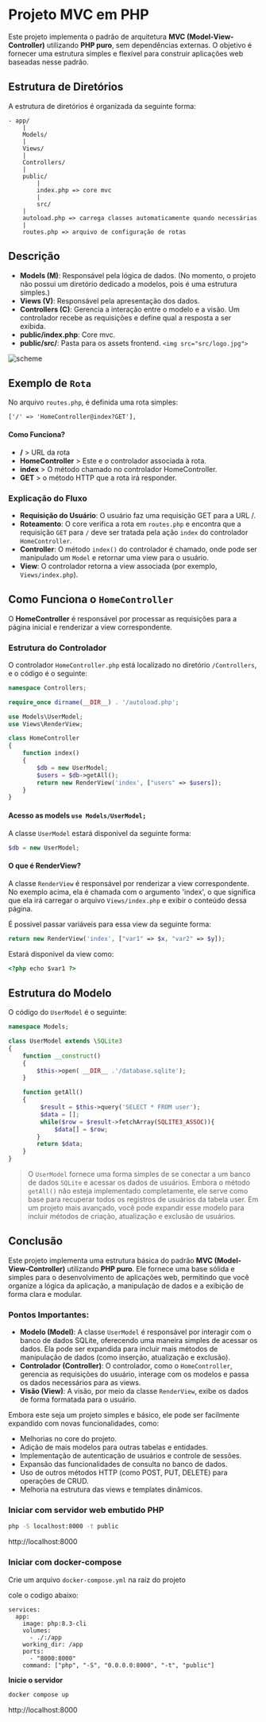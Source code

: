 # Projeto MVC em PHP

Este projeto implementa o padrão de arquitetura **MVC (Model-View-Controller)** utilizando **PHP puro**, sem dependências externas. O objetivo é fornecer uma estrutura simples e flexível para construir aplicações web baseadas nesse padrão.

## Estrutura de Diretórios

A estrutura de diretórios é organizada da seguinte forma:

```
- app/
    |
    Models/
    |
    Views/
    |
    Controllers/
    |
    public/
        |
        index.php => core mvc
        |
        src/
    |
    autoload.php => carrega classes automaticamente quando necessárias
    |
    routes.php => arquivo de configuração de rotas
```

## Descrição

- **Models (M)**: Responsável pela lógica de dados. (No momento, o projeto não possui um diretório dedicado a modelos, pois é uma estrutura simples.)
- **Views (V)**: Responsável pela apresentação dos dados.
- **Controllers (C)**: Gerencia a interação entre o modelo e a visão. Um controlador recebe as requisições e define qual a resposta a ser exibida.
- **public/index.php**: Core mvc.
- **public/src/**: Pasta para os assets frontend. ```<img src="src/logo.jpg">```

![scheme](https://i.imgur.com/JJJhIkS.png)

## Exemplo de `Rota`

No arquivo `routes.php`, é definida uma rota simples:

```
['/' => 'HomeController@index?GET'],
```
#### Como Funciona?
- **/** > URL da rota
- **HomeController** > Este e o controlador associada à rota.
- **index** > O método chamado no controlador HomeController.
- **GET** > o método HTTP que a rota irá responder.

### Explicação do Fluxo
- **Requisição do Usuário**: O usuário faz uma requisição GET para a URL /.
- **Roteamento**: O core verifica a rota em `routes.php` e encontra que a requisição `GET` para `/` deve ser tratada pela ação `index` do controlador `HomeController`.
- **Controller**: O método `index()` do controlador é chamado, onde pode ser manipulado um `Model` e retornar uma view para o usuário.
- **View**: O controlador retorna a view associada (por exemplo, `Views/index.php`).

## Como Funciona o `HomeController`

O **HomeController** é responsável por processar as requisições para a página inicial e renderizar a view correspondente.

### Estrutura do Controlador

O controlador `HomeController.php` está localizado no diretório `/Controllers`, e o código é o seguinte:

```php
namespace Controllers;

require_once dirname(__DIR__) . '/autoload.php';

use Models\UserModel;
use Views\RenderView;

class HomeController
{
    function index()
    {
        $db = new UserModel;
        $users = $db->getAll();
        return new RenderView('index', ["users" => $users]);
    }
}
```

#### Acesso as models `use Models/UserModel;`

A classe `UserModel` estará disponivel da seguinte forma:
```php
$db = new UserModel;
```

#### O que é RenderView?

A classe `RenderView` é responsável por renderizar a view correspondente. No exemplo acima, ela é chamada com o argumento 'index', o que significa que ela irá carregar o arquivo `Views/index.php` e exibir o conteúdo dessa página.

É possivel passar variáveis para essa view da seguinte forma:
```php
return new RenderView('index', ["var1" => $x, "var2" => $y]);
```

Estará disponivel da view como:
```html
<?php echo $var1 ?>
```

## Estrutura do Modelo

O código do `UserModel` é o seguinte:

```php
namespace Models;

class UserModel extends \SQLite3
{
    function __construct()
    {
        $this->open( __DIR__ .'/database.sqlite');
    }

    function getAll()
    {
         $result = $this->query('SELECT * FROM user');
         $data = [];
         while($row = $result->fetchArray(SQLITE3_ASSOC)){
             $data[] = $row;
        }
        return $data;
    }
}
```
> O `UserModel` fornece uma forma simples de se conectar a um banco de dados `SQLite` e acessar os dados de usuários. Embora o método `getAll()` não esteja implementado completamente, ele serve como base para recuperar todos os registros de usuários da tabela user. Em um projeto mais avançado, você pode expandir esse modelo para incluir métodos de criação, atualização e exclusão de usuários.

## Conclusão

Este projeto implementa uma estrutura básica do padrão **MVC (Model-View-Controller)** utilizando **PHP puro**. Ele fornece uma base sólida e simples para o desenvolvimento de aplicações web, permitindo que você organize a lógica da aplicação, a manipulação de dados e a exibição de forma clara e modular.

### Pontos Importantes:
- **Modelo (Model)**: A classe `UserModel` é responsável por interagir com o banco de dados SQLite, oferecendo uma maneira simples de acessar os dados. Ela pode ser expandida para incluir mais métodos de manipulação de dados (como inserção, atualização e exclusão).
- **Controlador (Controller)**: O controlador, como o `HomeController`, gerencia as requisições do usuário, interage com os modelos e passa os dados necessários para as views.
- **Visão (View)**: A visão, por meio da classe `RenderView`, exibe os dados de forma formatada para o usuário.

Embora este seja um projeto simples e básico, ele pode ser facilmente expandido com novas funcionalidades, como:
- Melhorias no core do projeto.
- Adição de mais modelos para outras tabelas e entidades.
- Implementação de autenticação de usuários e controle de sessões.
- Expansão das funcionalidades de consulta no banco de dados.
- Uso de outros métodos HTTP (como POST, PUT, DELETE) para operações de CRUD.
- Melhoria na estrutura das views e templates dinâmicos.

### Iniciar com servidor web embutido PHP

```bash
php -S localhost:8000 -t public 
```

http://localhost:8000


### Iniciar com docker-compose
Crie um arquivo `docker-compose.yml` na raiz do projeto

cole o codigo abaixo:
```docker-compose
services:
  app:
    image: php:8.3-cli
    volumes:
      - ./:/app
    working_dir: /app
    ports:
      - "8000:8000"
    command: ["php", "-S", "0.0.0.0:8000", "-t", "public"]
```

**Inicie o servidor**

```bash
docker compose up
```

http://localhost:8000
